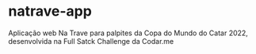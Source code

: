 # natrave-app
Aplicação web Na Trave para palpites da Copa do Mundo do Catar 2022, desenvolvida na Full Satck Challenge da Codar.me
